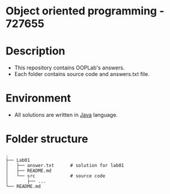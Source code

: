 # Object oriented programming - 727655
# Description
* This repository contains OOPLab's answers.
* Each folder contains source code and answers.txt file.
# Environment
* All solutions are written in [Java](https://en.wikipedia.org/wiki/Java_(programming_language)) language.
# Folder structure
```
.
├── Lab01
│   ├── answer.txt      # solution for lab01
│   ├── README.md
│   └── src             # source code
│       ├── ...
└── README.md
```
